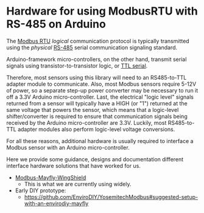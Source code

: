 # Hardware for using ModbusRTU with RS-485 on Arduino<!-- {#page_hardware} -->

The [Modbus RTU](https://en.wikipedia.org/wiki/Modbus) *logical* communication protocol is typically transmitted using the *physical* [RS-485](https://en.wikipedia.org/wiki/RS-485) serial communication signaling standard.

Arduino-framework micro-controllers, on the other hand, transmit serial signals using transistor-to-transistor logic, or [TTL serial](https://learn.sparkfun.com/tutorials/serial-communication/wiring-and-hardware).

Therefore, most sensors using this library will need to an RS485-to-TTL adapter module to communicate. Also, most Modbus sensors require 5-12V of power, so a separate step-up power converter may be necessary to run it off a 3.3V Arduino micro-controller. Last, the electrical "logic level" signals returned from a sensor will typically have a HIGH (or "1") returned at the same voltage that powers the sensor, which means that a logic-level shifter/converter is required to ensure that communication signals being received by the Arduino micro-controller are 3.3V. Luckily, most RS485-to-TTL adapter modules also perform logic-level voltage conversions.

For all these reasons, additional hardware is usually required to interface a Modbus sensor with an Arduino micro-controller.

Here we provide some guidance, designs and documentation different  interface hardware solutions that have worked for us.

- [Modbus-Mayfly-WingShield](https://github.com/EnviroDIY/SensorModbusMaster/tree/master/hardware/Modbus-Mayfly_WingShield)
  - This is what we are currently using widely.
- Early DIY prototype:
  - https://github.com/EnviroDIY/YosemitechModbus#suggested-setup-with-an-envirodiy-mayfly
